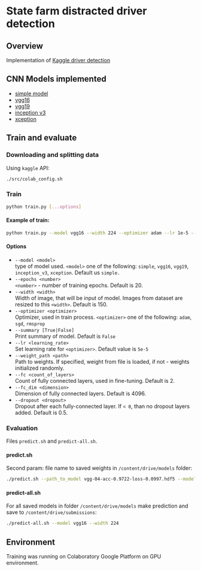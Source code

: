 # State farm distracted driver detection
## Overview
Implementation of [Kaggle driver detection](https://www.kaggle.com/c/state-farm-distracted-driver-detection)
## CNN Models implemented 
- [simple model](src/models/simple_model.py)
- [vgg16](src/models/vgg16.py)
- [vgg19](src/models/vgg19.py)
- [inception v3](src/models/inception_v3.py)
- [xception](src/models/xception.py)
## Train and evaluate
### Downloading and splitting data
Using `kaggle` API:
```bash
./src/colab_config.sh
```
### Train
```bash
python train.py [...options]
```
#### Example of train:
```bash
python train.py --model vgg16 --width 224 --optimizer adam --lr 1e-5 --batch 16 --epochs 50
```
#### Options
* `--model <model>`<br>
type of model used. `<model>` one of the following: `simple`, `vgg16`, `vgg19`, `inception_v3`, `xception`. Default us `simple.`
* `--epochs <number>`<br>
 `<number>` - number of training epochs. Default is 20.
* `--width <width>`<br>
Width of image, that will be input of model. Images from dataset are resized to this `<width>`. Default is 150.
* `--optimizer <optimizer>`<br>
Optimizer, used in train process. `<optimizer>` one of the following: `adam`, `sgd`, `rmsprop`
* `--summary [True|False]`<br>
Print summary of model. Default is `False`
* `--lr <learning_rate>`<br>
Set learning rate for  `<optimizer>`. Default value is `5e-5`
* `--weight_path <path>`<br>
Path to weights. If specified, weight from file is loaded, if not - weights initialized randomly.
* `--fc <count_of_layers>`<br>
Count of fully connected layers, used in fine-tuning. Default is 2.
* `--fc_dim <dimension>`<br>
Dimension of fully connected layers. Default is 4096.
* `--dropout <dropout>`<br>
Dropout after each fully-connected layer. If `< 0`, than no dropout layers added. Default is 0.5.

### Evaluation
Files `predict.sh` and `predict-all.sh`.
#### predict.sh
Second param: file name to saved weights in `/content/drive/models` folder:
```bash
./predict.sh --path_to_model vgg-04-acc-0.9722-loss-0.0997.hdf5 --model vgg16 --width 224
```
#### predict-all.sh
For all saved models in folder `/content/drive/models` make prediction and save to `/content/drive/submissions`:
```bash
./predict-all.sh --model vgg16 --width 224
```
## Environment
Training was running on Colaboratory Google Platform on GPU environment.
